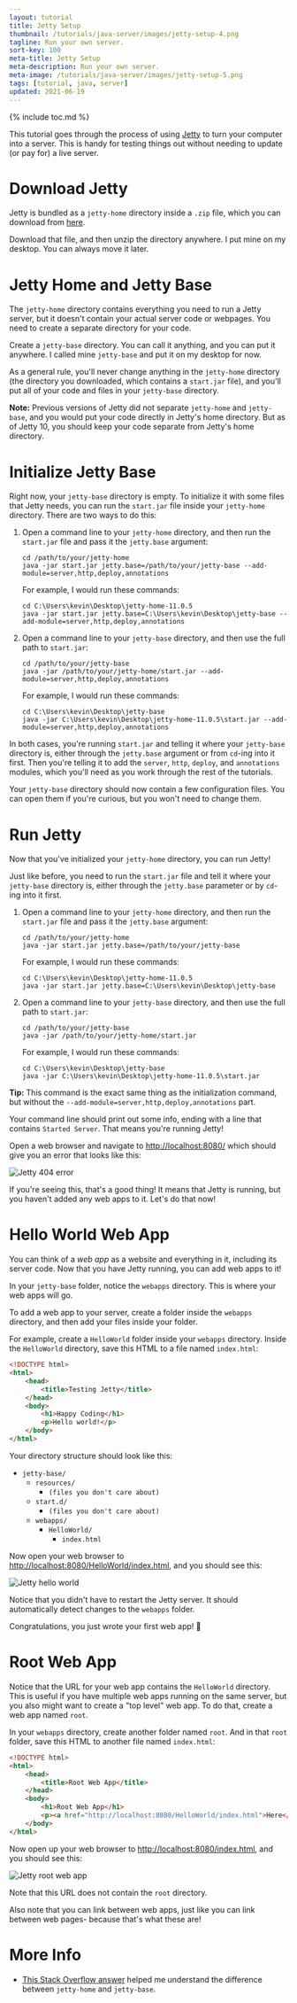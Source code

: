 ```yaml
---
layout: tutorial
title: Jetty Setup
thumbnail: /tutorials/java-server/images/jetty-setup-4.png
tagline: Run your own server.
sort-key: 100
meta-title: Jetty Setup
meta-description: Run your own server.
meta-image: /tutorials/java-server/images/jetty-setup-5.png
tags: [tutorial, java, server]
updated: 2021-06-19
---
```


{% include toc.md %}

This tutorial goes through the process of using [Jetty](http://www.eclipse.org/jetty/) to turn your computer into a server. This is handy for testing things out without needing to update (or pay for) a live server.

# Download Jetty

Jetty is bundled as a `jetty-home` directory inside a `.zip` file, which you can download from [here](http://www.eclipse.org/jetty/download.html).

Download that file, and then unzip the directory anywhere. I put mine on my desktop. You can always move it later.

# Jetty Home and Jetty Base

The `jetty-home` directory contains everything you need to run a Jetty server, but it doesn't contain your actual server code or webpages. You need to create a separate directory for your code.

Create a `jetty-base` directory. You can call it anything, and you can put it anywhere. I called mine `jetty-base` and put it on my desktop for now.

As a general rule, you'll never change anything in the `jetty-home` directory (the directory you downloaded, which contains a `start.jar` file), and you'll put all of your code and files in your `jetty-base` directory.

**Note:** Previous versions of Jetty did not separate `jetty-home` and `jetty-base`, and you would put your code directly in Jetty's home directory. But as of Jetty 10, you should keep your code separate from Jetty's home directory.

# Initialize Jetty Base

Right now, your `jetty-base` directory is empty. To initialize it with some files that Jetty needs, you can run the `start.jar` file inside your `jetty-home` directory. There are two ways to do this:

1. Open a command line to your `jetty-home` directory, and then run the `start.jar` file and pass it the `jetty.base` argument:

   ```
   cd /path/to/your/jetty-home
   java -jar start.jar jetty.base=/path/to/your/jetty-base --add-module=server,http,deploy,annotations
   ```
   
   For example, I would run these commands:

   ```
   cd C:\Users\kevin\Desktop\jetty-home-11.0.5
   java -jar start.jar jetty.base=C:\Users\kevin\Desktop\jetty-base --add-module=server,http,deploy,annotations
   ```

2. Open a command line to your `jetty-base` directory, and then use the full path to `start.jar`:

   ```
   cd /path/to/your/jetty-base
   java -jar /path/to/your/jetty-home/start.jar --add-module=server,http,deploy,annotations
   ```
   
   For example, I would run these commands:

   ```
   cd C:\Users\kevin\Desktop\jetty-base
   java -jar C:\Users\kevin\Desktop\jetty-home-11.0.5\start.jar --add-module=server,http,deploy,annotations
   ```

In both cases, you're running `start.jar` and telling it where your `jetty-base` directory is, either through the `jetty.base` argument or from `cd`-ing into it first. Then you're telling it to add the `server`, `http`, `deploy`, and `annotations` modules, which you'll need as you work through the rest of the tutorials.

Your `jetty-base` directory should now contain a few configuration files. You can open them if you're curious, but you won't need to change them.

# Run Jetty

Now that you've initialized your `jetty-home` directory, you can run Jetty!

Just like before, you need to run the `start.jar` file and tell it where your `jetty-base` directory is, either through the `jetty.base` parameter or by `cd`-ing into it first.

1. Open a command line to your `jetty-home` directory, and then run the `start.jar` file and pass it the `jetty.base` argument:

   ```
   cd /path/to/your/jetty-home
   java -jar start.jar jetty.base=/path/to/your/jetty-base
   ```
   
   For example, I would run these commands:

   ```
   cd C:\Users\kevin\Desktop\jetty-home-11.0.5
   java -jar start.jar jetty.base=C:\Users\kevin\Desktop\jetty-base
   ```

2. Open a command line to your `jetty-base` directory, and then use the full path to `start.jar`:

   ```
   cd /path/to/your/jetty-base
   java -jar /path/to/your/jetty-home/start.jar
   ```
   
   For example, I would run these commands:

   ```
   cd C:\Users\kevin\Desktop\jetty-base
   java -jar C:\Users\kevin\Desktop\jetty-home-11.0.5\start.jar
   ```

**Tip:** This command is the exact same thing as the initialization command, but without the `--add-module=server,http,deploy,annotations` part.

Your command line should print out some info, ending with a line that contains `Started Server`. That means you're running Jetty!

Open a web browser and navigate to [http://localhost:8080/](http://localhost:8080/) which should give you an error that looks like this:

![Jetty 404 error](/tutorials/java-server/images/jetty-setup-1.png)

If you're seeing this, that's a good thing! It means that Jetty is running, but you haven't added any web apps to it. Let's do that now!

# Hello World Web App

You can think of a *web app* as a website and everything in it, including its server code. Now that you have Jetty running, you can add web apps to it!

In your `jetty-base` folder, notice the `webapps` directory. This is where your web apps will go.

To add a web app to your server, create a folder inside the `webapps` directory, and then add your files inside your folder.

For example, create a `HelloWorld` folder inside your `webapps` directory. Inside the `HelloWorld` directory, save this HTML to a file named `index.html`:

```html
<!DOCTYPE html>
<html>
	<head>
		<title>Testing Jetty</title>
	</head>
	<body>
		<h1>Happy Coding</h1>
		<p>Hello world!</p>
	</body>
</html>
```

Your directory structure should look like this:

- `jetty-base/`
  - `resources/`
    - `(files you don't care about)`
  - `start.d/`
    - `(files you don't care about)`
  - `webapps/`
    - `HelloWorld/`
      - `index.html`

Now open your web browser to [http://localhost:8080/HelloWorld/index.html](http://localhost:8080/HelloWorld/index.html), and you should see this:

![Jetty hello world](/tutorials/java-server/images/jetty-setup-2.png)

Notice that you didn't have to restart the Jetty server. It should automatically detect changes to the `webapps` folder.

Congratulations, you just wrote your first web app! :tada:

# Root Web App

Notice that the URL for your web app contains the `HelloWorld` directory. This is useful if you have multiple web apps running on the same server, but you also might want to create a "top level" web app. To do that, create a web app named `root`.

In your `webapps` directory, create another folder named `root`. And in that `root` folder, save this HTML to another file named `index.html`:

```html
<!DOCTYPE html>
<html>
	<head>
		<title>Root Web App</title>
	</head>
	<body>
		<h1>Root Web App</h1>
		<p><a href="http://localhost:8080/HelloWorld/index.html">Here</a> is a link to the Hello World app.</p>
	</body>
</html>
```

Now open up your web browser to [http://localhost:8080/index.html](http://localhost:8080/index.html), and you should see this:

![Jetty root web app](/tutorials/java-server/images/jetty-setup-3.png)

Note that this URL does not contain the `root` directory.

Also note that you can link between web apps, just like you can link between web pages- because that's what these are!

# More Info

- [This Stack Overflow answer](https://stackoverflow.com/a/51429767/873165) helped me understand the difference between `jetty-home` and `jetty-base`.
